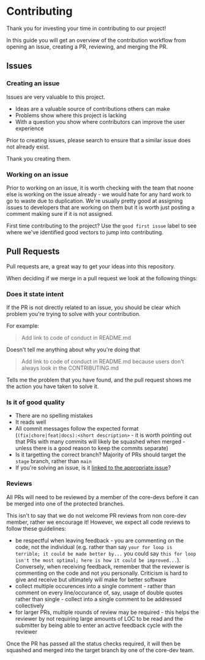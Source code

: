 # Contributing

Thank you for investing your time in contributing to our project! 

In this guide you will get an overview of the contribution workflow from opening an issue, creating a PR, reviewing, and merging the PR.

## Issues
### Creating an issue
Issues are very valuable to this project.

  - Ideas are a valuable source of contributions others can make
  - Problems show where this project is lacking
  - With a question you show where contributors can improve the user
    experience

Prior to creating issues, please search to ensure that a similar issue does not already exist.

Thank you creating them.

### Working on an issue
Prior to working on an issue, it is worth checking with the team that noone else is working on the issue already - we would hate for any hard work to go to waste due to duplication. We're usually pretty good at assigning issues to developers that are working on them but it is worth just posting a comment making sure if it is not assigned. 

First time contributing to the project? Use the `good first issue` label to see where we've identified good vectors to jump into contributing. 

## Pull Requests

Pull requests are, a great way to get your ideas into this repository.

When deciding if we merge in a pull request we look at the following
things:

### Does it state intent

If the PR is not directly related to an issue, you should be clear which problem you're trying to solve with your contribution.

For example:

> Add link to code of conduct in README.md

Doesn't tell me anything about why you're doing that

> Add link to code of conduct in README.md because users don't always
> look in the CONTRIBUTING.md

Tells me the problem that you have found, and the pull request shows me
the action you have taken to solve it.

### Is it of good quality

  - There are no spelling mistakes
  - It reads well
  - All commit messages follow the expected format (`(fix|chore|feat|docs):<short description>` - it is worth pointing out that PRs with many commits will likely be squashed when merged - unless there is a good reason to keep the commits separate)
  - Is it targetting the correct branch? Majority of PRs should target the `stage` branch, rather than `main`
  - If you're solving an issue, is it [linked to the appropriate issue](https://docs.github.com/en/issues/tracking-your-work-with-issues/linking-a-pull-request-to-an-issue)?

### Reviews
All PRs will need to be reviewed by a member of the core-devs before it can be merged into one of the protected branches. 

This isn't to say that we do not welcome PR reviews from non core-dev member, rather we encourage it! However, we expect all code reviews to follow these guidelines:

* be respectful when leaving feedback - you are commenting on the code, not the individual (e.g. rather than say `your for loop is terrible; it could be made better by...` you could say `this for loop isn't the most optimal; here is how it could be improved...`). Conversely, when receiving feedback, remember that the reviewer is commenting on the code and not you personally. Criticism is hard to give and receive but ultimately will make for better software
* collect multiple occurences into a single comment - rather than comment on every line/occurance of, say, usage of double quotes rather than single - collect into a single comment to be addressed collectively
* for larger PRs, multiple rounds of review may be required - this helps the reviewer by not requiring large amounts of LOC to be read and the submitter by being able to enter an active feedback cycle with the reviewer

Once the PR has passed all the status checks required, it will then be squashed and merged into the target branch by one of the core-dev team. 